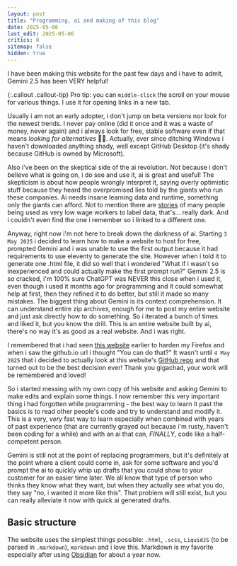 ```yaml
---
layout: post
title: "Programming, ai and making of this blog"
date: 2025-05-06
last_edit: 2025-05-06
critics: 0
sitemap: false
hidden: true
---
```


I have been making this website for the past few days and i have to admit, Gemini 2.5 has been VERY helpful!

{:.callout .callout-tip}
Pro tip: you can `middle-click` the scroll on your mouse for various things. I use it for opening links in a new tab.

Usually i am not an early adopter, i don't jump on beta versions nor look for the newest trends. I never pay online (did it once and it was a waste of money, never again) and i always look for free, stable software even if that means *looking for alternatives* 🏴‍☠️. Actually, ever since ditching Windows i haven't downloaded anything shady, well except GitHub Desktop (it's shady because GitHub is owned by Microsoft).

Also i've been on the skeptical side of the ai revolution. Not because i don't believe what is going on, i do see and use it, ai is great and useful! The skepticism is about how people wrongly interpret it, saying overly optimistic stuff because they heard the overpromised lies told by the giants who run these companies. Ai needs insane learning data and runtime, something only the giants can afford. Not to mention there are [stories](https://world.edu/long-hours-and-low-wages-the-human-labour-powering-ais-development/) of many people being used as very low wage workers to label data, that's... really dark. And i couldn't even find the one i remember so i linked to a different one.

Anyway, right now i'm not here to break down the darkness of ai. Starting `3 May 2025` i decided to learn how to make a website to host for free, prompted Gemini and i was unable to use the first output because it had requirements to use eleventy to generate the site. However when i told it to generate one .html file, it did so well that i wondered "What if i wasn't so inexperienced and could actually make the first prompt run?" Gemini 2.5 is so cracked, i'm 100% sure ChatGPT was NEVER this close when i used it, even though i used it months ago for programming and it could somewhat help at first, then they refined it to do better, but still it made so many mistakes. The biggest thing about Gemini is its context comprehension. It can understand entire zip archives, enough for me to post my entire website and just ask directly how to do something. So i iterated a bunch of times and liked it, but you know the drill. This is an entire website built by ai, there's no way it's as good as a real website. And i was right.

I remembered that i had seen [this website](https://brainfucksec.github.io/) earlier to harden my Firefox and when i saw the github.io url i thought "You can do that?" It wasn't until `4 May 2025` that i decided to actually look at this website's [GitHub repo](https://github.com/brainfucksec/brainfucksec.github.io) and that turned out to be the best decision ever! Thank you gigachad, your work will be remembered and loved!

So i started messing with my own copy of his website and asking Gemini to make edits and explain some things. I now remember this very important thing i had forgotten while programming - the best way to learn it past the basics is to read other people's code and try to understand and modify it. This is a very, *very* fast way to learn especially when combined with years of past experience (that are currently grayed out because i'm rusty, haven't been coding for a while) and with an ai that can, *FINALLY*, code like a half-competent person.

Gemini is still not at the point of replacing programmers, but it's definitely at the point where a client could come in, ask for some software and you'd prompt the ai to quickly whip up drafts that you could show to your customer for an easier time later. We all know that type of person who thinks they know what they want, but when they actually see what you do, they say "no, i wanted it more like this". That problem will still exist, but you can really alleviate it now with quick ai generated drafts.

## Basic structure
The website uses the simplest things possible: `.html`, `.scss`, `LiquidJS` (to be parsed in `.markdown`), `markdown` and i love this. Markdown is my favorite especially after using [Obsidian](https://obsidian.md/) for about a year now.

